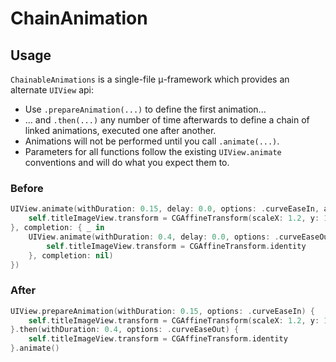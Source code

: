 # ChainAnimation

## Usage

`ChainableAnimations` is a single-file μ-framework which provides an alternate `UIView` api:
- Use `.prepareAnimation(...)` to define the first animation...
- ... and `.then(...)` any number of time afterwards to define a chain of linked animations, executed one after another.
- Animations will not be performed until you call `.animate(...)`.
- Parameters for all functions follow the existing `UIView.animate` conventions and will do what you expect them to.

### Before

```swift
UIView.animate(withDuration: 0.15, delay: 0.0, options: .curveEaseIn, animations: {
    self.titleImageView.transform = CGAffineTransform(scaleX: 1.2, y: 1.2)
}, completion: { _ in
    UIView.animate(withDuration: 0.4, delay: 0.0, options: .curveEaseOut, animations: {
        self.titleImageView.transform = CGAffineTransform.identity
    }, completion: nil)
})
```

### After
```swift
UIView.prepareAnimation(withDuration: 0.15, options: .curveEaseIn) {
    self.titleImageView.transform = CGAffineTransform(scaleX: 1.2, y: 1.2)
}.then(withDuration: 0.4, options: .curveEaseOut) {
    self.titleImageView.transform = CGAffineTransform.identity
}.animate()
```
